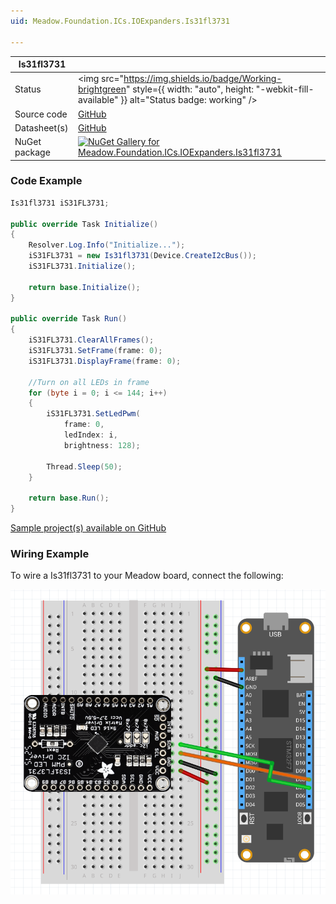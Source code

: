```yaml
---
uid: Meadow.Foundation.ICs.IOExpanders.Is31fl3731

---
```


| Is31fl3731 | |
|--------|--------|
| Status | <img src="https://img.shields.io/badge/Working-brightgreen" style={{ width: "auto", height: "-webkit-fill-available" }} alt="Status badge: working" /> |
| Source code | [GitHub](https://github.com/WildernessLabs/Meadow.Foundation/tree/main/Source/Meadow.Foundation.Peripherals/ICs.IOExpanders.Is31fl3731) |
| Datasheet(s) | [GitHub](https://github.com/WildernessLabs/Meadow.Foundation/tree/main/Source/Meadow.Foundation.Peripherals/ICs.IOExpanders.Is31fl3731/Datasheet) |
| NuGet package | <a href="https://www.nuget.org/packages/Meadow.Foundation.ICs.IOExpanders.Is31fl3731/" target="_blank"><img src="https://img.shields.io/nuget/v/Meadow.Foundation.ICs.IOExpanders.Is31fl3731.svg?label=Meadow.Foundation.ICs.IOExpanders.Is31fl3731" alt="NuGet Gallery for Meadow.Foundation.ICs.IOExpanders.Is31fl3731" /></a> |

### Code Example

```csharp
Is31fl3731 iS31FL3731;

public override Task Initialize()
{
    Resolver.Log.Info("Initialize...");
    iS31FL3731 = new Is31fl3731(Device.CreateI2cBus());
    iS31FL3731.Initialize();

    return base.Initialize();
}

public override Task Run()
{
    iS31FL3731.ClearAllFrames();
    iS31FL3731.SetFrame(frame: 0);
    iS31FL3731.DisplayFrame(frame: 0);

    //Turn on all LEDs in frame
    for (byte i = 0; i <= 144; i++)
    {
        iS31FL3731.SetLedPwm(
            frame: 0,
            ledIndex: i,
            brightness: 128);

        Thread.Sleep(50);
    }

    return base.Run();
}

```

[Sample project(s) available on GitHub](https://github.com/WildernessLabs/Meadow.Foundation/tree/main/Source/Meadow.Foundation.Peripherals/ICs.IOExpanders.Is31fl3731/Samples/Is31fl3731_Sample)

### Wiring Example

To wire a Is31fl3731 to your Meadow board, connect the following:

<img src="../../API_Assets/Meadow.Foundation.ICs.IOExpanders.Is31fl3731/Is31fl3731_Fritzing.png" />


